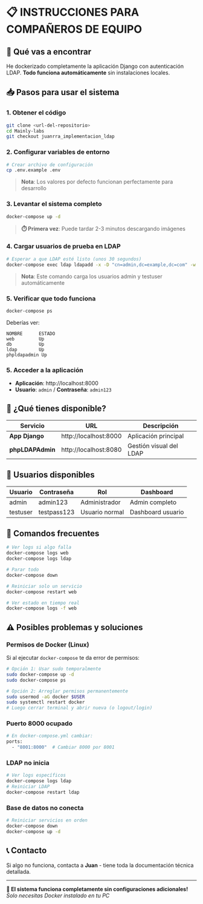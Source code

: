 # 📋 INSTRUCCIONES PARA COMPAÑEROS DE EQUIPO

## 🎯 Qué vas a encontrar
He dockerizado completamente la aplicación Django con autenticación LDAP. **Todo funciona automáticamente** sin instalaciones locales.

## 📥 Pasos para usar el sistema

### 1. Obtener el código
```bash
git clone <url-del-repositorio>
cd Mainly-labs
git checkout juanrra_implementacion_ldap
```

### 2. Configurar variables de entorno
```bash
# Crear archivo de configuración
cp .env.example .env
```
> **Nota**: Los valores por defecto funcionan perfectamente para desarrollo

### 3. Levantar el sistema completo
```bash
docker-compose up -d
```
> **⏱️ Primera vez**: Puede tardar 2-3 minutos descargando imágenes

### 4. Cargar usuarios de prueba en LDAP
```bash
# Esperar a que LDAP esté listo (unos 30 segundos)
docker-compose exec ldap ldapadd -x -D "cn=admin,dc=example,dc=com" -w InterNat -f /ldap/init_ldap_data.ldif
```
> **Nota**: Este comando carga los usuarios admin y testuser automáticamente

### 5. Verificar que todo funciona
```bash
docker-compose ps
```
Deberías ver:
```
NOMBRE      ESTADO
web         Up
db          Up  
ldap        Up
phpldapadmin Up
```

### 5. Acceder a la aplicación
- **Aplicación**: http://localhost:8000
- **Usuario**: `admin` / **Contraseña**: `admin123`

## 🌟 ¿Qué tienes disponible?

| Servicio | URL | Descripción |
|----------|-----|-------------|
| **App Django** | http://localhost:8000 | Aplicación principal |
| **phpLDAPAdmin** | http://localhost:8080 | Gestión visual del LDAP |

## 👥 Usuarios disponibles

| Usuario | Contraseña | Rol | Dashboard |
|---------|------------|-----|-----------|
| admin | admin123 | Administrador | Admin completo |
| testuser | testpass123 | Usuario normal | Dashboard usuario |

## 🔧 Comandos frecuentes

```bash
# Ver logs si algo falla
docker-compose logs web
docker-compose logs ldap

# Parar todo
docker-compose down

# Reiniciar solo un servicio
docker-compose restart web

# Ver estado en tiempo real
docker-compose logs -f web
```

## ⚠️ Posibles problemas y soluciones

### Permisos de Docker (Linux)
Si al ejecutar `docker-compose` te da error de permisos:
```bash
# Opción 1: Usar sudo temporalmente
sudo docker-compose up -d
sudo docker-compose ps

# Opción 2: Arreglar permisos permanentemente
sudo usermod -aG docker $USER
sudo systemctl restart docker
# Luego cerrar terminal y abrir nueva (o logout/login)
```

### Puerto 8000 ocupado
```bash
# En docker-compose.yml cambiar:
ports:
  - "8001:8000"  # Cambiar 8000 por 8001
```

### LDAP no inicia
```bash
# Ver logs específicos
docker-compose logs ldap
# Reiniciar LDAP
docker-compose restart ldap
```

### Base de datos no conecta
```bash
# Reiniciar servicios en orden
docker-compose down
docker-compose up -d
```

## 📞 Contacto
Si algo no funciona, contacta a **Juan** - tiene toda la documentación técnica detallada.

---

**🎉 El sistema funciona completamente sin configuraciones adicionales!**  
*Solo necesitas Docker instalado en tu PC*